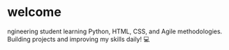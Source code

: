 # welcome
ngineering student learning Python, HTML, CSS, and Agile methodologies. Building projects and improving my skills daily! 💻

